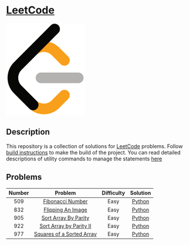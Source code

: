 # [LeetCode][leetcode]

![LeetCodeLogo](assets/images/leetcode_logo.png)


## Description

This repository is a collection of solutions for [LeetCode][leetcode] problems.
Follow [build instructions][build_instructions] to make the build of the
project. You can read detailed descriptions of utility commands to manage the
statements [here][command_description]


## Problems

| Number        | Problem                                 | Difficulty | Solution               |
|:-------------:|:---------------------------------------:|:----------:|:----------------------:|
| 509           | [Fibonacci Number][509_problem]         |  Easy      | [Python][509_solution] |
| 832           | [Flipping An Image][832_problem]        |  Easy      | [Python][832_solution] |
| 905           | [Sort Array By Parity][905_problem]     |  Easy      | [Python][905_solution] |
| 922           | [Sort Array by Parity II][922_problem]  |  Easy      | [Python][922_problem]  |
| 977           | [Squares of a Sorted Array][977_problem]|  Easy      | [Python][977_solution] |



[leetcode]: https://leetcode.com
[build_instructions]: docs/BUILD.md
[command_description]: docs/COMMANDS.md
[509_problem]: https://leetcode.com/problems/fibonacci-number/
[509_solution]: solutions/array/fibonacci_number.py
[832_problem]: https://leetcode.com/problems/flipping-an-image/
[832_solution]: solutions/arrays/flipping_an_image.py
[905_problem]: https://leetcode.com/problems/sort-array-by-parity/
[905_solution]: solutions/arrays/sort_array_by_parity.py
[922_problem]: https://leetcode.com/problems/sort-array-by-parity-ii/
[922_solution]: solutions/arrays/sort_array_by_parity_ii.py
[977_problem]: https://leetcode.com/problems/squares-of-a-sorted-array/
[977_solution]: solutions/arrays/squares_of_a_sorted_array.py
